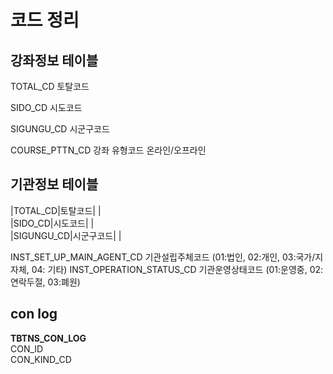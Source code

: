 
# 코드 정리

## 강좌정보 테이블

TOTAL_CD 토탈코드  

SIDO_CD 시도코드  

SIGUNGU_CD 시군구코드  

COURSE_PTTN_CD 강좌 유형코드 온라인/오프라인  

## 기관정보 테이블

|TOTAL_CD|토탈코드| |  
|SIDO_CD|시도코드| |  
|SIGUNGU_CD|시군구코드| |  

INST_SET_UP_MAIN_AGENT_CD 기관설립주체코드 
(01:법인, 02:개인,  03:국가/지자체, 04: 기타)
INST_OPERATION_STATUS_CD 기관운영상태코드
(01:운영중, 02:연락두절, 03:폐원)

## con log

**TBTNS_CON_LOG**  
CON_ID  
CON_KIND_CD  


<!--stackedit_data:
eyJoaXN0b3J5IjpbLTExNzc1ODM0MzMsMjc1NDIwNDcsMTM0ND
AwODQ4LDE4NTg3MTQwNDZdfQ==
-->